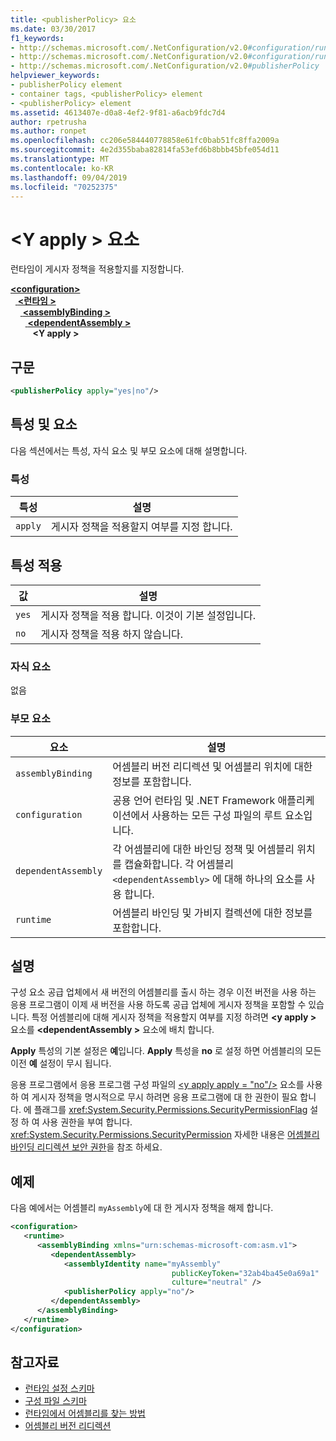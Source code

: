 ```yaml
---
title: <publisherPolicy> 요소
ms.date: 03/30/2017
f1_keywords:
- http://schemas.microsoft.com/.NetConfiguration/v2.0#configuration/runtime/assemblyBinding/publisherPolicy
- http://schemas.microsoft.com/.NetConfiguration/v2.0#configuration/runtime/assemblyBinding/dependentAssembly/publisherPolicy
- http://schemas.microsoft.com/.NetConfiguration/v2.0#publisherPolicy
helpviewer_keywords:
- publisherPolicy element
- container tags, <publisherPolicy> element
- <publisherPolicy> element
ms.assetid: 4613407e-d0a8-4ef2-9f81-a6acb9fdc7d4
author: rpetrusha
ms.author: ronpet
ms.openlocfilehash: cc206e584440778858e61fc0bab51fc8ffa2009a
ms.sourcegitcommit: 4e2d355baba82814fa53efd6b8bbb45bfe054d11
ms.translationtype: MT
ms.contentlocale: ko-KR
ms.lasthandoff: 09/04/2019
ms.locfileid: "70252375"
---
```

# <a name="publisherpolicy-element"></a>\<Y apply > 요소
런타임이 게시자 정책을 적용할지를 지정합니다.  
  
[ **\<configuration>** ](../configuration-element.md)\
&nbsp;&nbsp;[ **\<런타임 >** ](runtime-element.md)\
&nbsp;&nbsp;&nbsp;&nbsp;[ **\<assemblyBinding >** ](assemblybinding-element-for-runtime.md)\
&nbsp;&nbsp;&nbsp;&nbsp;&nbsp;&nbsp;[ **\<dependentAssembly >** ](dependentassembly-element.md)\
&nbsp;&nbsp;&nbsp;&nbsp;&nbsp;&nbsp;&nbsp;&nbsp; **\<Y apply >**  
  
## <a name="syntax"></a>구문  
  
```xml  
<publisherPolicy apply="yes|no"/>  
```  
  
## <a name="attributes-and-elements"></a>특성 및 요소  
 다음 섹션에서는 특성, 자식 요소 및 부모 요소에 대해 설명합니다.  
  
### <a name="attributes"></a>특성  
  
|특성|설명|  
|---------------|-----------------|  
|`apply`|게시자 정책을 적용할지 여부를 지정 합니다.|  
  
## <a name="apply-attribute"></a>특성 적용  
  
|값|설명|  
|-----------|-----------------|  
|`yes`|게시자 정책을 적용 합니다. 이것이 기본 설정입니다.|  
|`no`|게시자 정책을 적용 하지 않습니다.|  
  
### <a name="child-elements"></a>자식 요소  

없음  
  
### <a name="parent-elements"></a>부모 요소  
  
|요소|설명|  
|-------------|-----------------|  
|`assemblyBinding`|어셈블리 버전 리디렉션 및 어셈블리 위치에 대한 정보를 포함합니다.|  
|`configuration`|공용 언어 런타임 및 .NET Framework 애플리케이션에서 사용하는 모든 구성 파일의 루트 요소입니다.|  
|`dependentAssembly`|각 어셈블리에 대한 바인딩 정책 및 어셈블리 위치를 캡슐화합니다. 각 어셈블리 `<dependentAssembly>` 에 대해 하나의 요소를 사용 합니다.|  
|`runtime`|어셈블리 바인딩 및 가비지 컬렉션에 대한 정보를 포함합니다.|  
  
## <a name="remarks"></a>설명  
 구성 요소 공급 업체에서 새 버전의 어셈블리를 출시 하는 경우 이전 버전을 사용 하는 응용 프로그램이 이제 새 버전을 사용 하도록 공급 업체에 게시자 정책을 포함할 수 있습니다. 특정 어셈블리에 대해 게시자 정책을 적용할지 여부를 지정 하려면  **\<y apply >** 요소를  **\<dependentAssembly >** 요소에 배치 합니다.  
  
 **Apply** 특성의 기본 설정은 **예**입니다. **Apply** 특성을 **no** 로 설정 하면 어셈블리의 모든 이전 **예** 설정이 무시 됩니다.  
  
 응용 프로그램에서 응용 프로그램 구성 파일의 [ \<y apply apply = "no"/>](publisherpolicy-element.md) 요소를 사용 하 여 게시자 정책을 명시적으로 무시 하려면 응용 프로그램에 대 한 권한이 필요 합니다. 에 플래그를 <xref:System.Security.Permissions.SecurityPermissionFlag> 설정 하 여 사용 권한을 부여 합니다. <xref:System.Security.Permissions.SecurityPermission> 자세한 내용은 [어셈블리 바인딩 리디렉션 보안 권한](../../assembly-binding-redirection-security-permission.md)을 참조 하세요.  
  
## <a name="example"></a>예제  
 다음 예에서는 어셈블리 `myAssembly`에 대 한 게시자 정책을 해제 합니다.  
  
```xml  
<configuration>  
   <runtime>  
      <assemblyBinding xmlns="urn:schemas-microsoft-com:asm.v1">  
         <dependentAssembly>  
            <assemblyIdentity name="myAssembly"  
                                    publicKeyToken="32ab4ba45e0a69a1"  
                                    culture="neutral" />  
            <publisherPolicy apply="no"/>  
         </dependentAssembly>  
      </assemblyBinding>  
   </runtime>  
</configuration>  
```  
  
## <a name="see-also"></a>참고자료

- [런타임 설정 스키마](index.md)
- [구성 파일 스키마](../index.md)
- [런타임에서 어셈블리를 찾는 방법](../../../deployment/how-the-runtime-locates-assemblies.md)
- [어셈블리 버전 리디렉션](../../redirect-assembly-versions.md)
